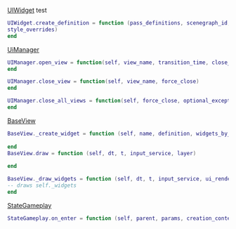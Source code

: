 [UIWidget](https://github.com/Aussiemon/Darktide-Source-Code/blob/72cde1c088677d22b3830d9681d015167782b10a/scripts/managers/ui/ui_widget.lua#L4)
test
```lua
UIWidget.create_definition = function (pass_definitions, scenegraph_id, content_overrides, optional_size,
style_overrides)
end
```

[UiManager](https://github.com/Aussiemon/Darktide-Source-Code/blob/72cde1c088677d22b3830d9681d015167782b10a/scripts/managers/ui/ui_manager.lua)

````lua
UIManager.open_view = function(self, view_name, transition_time, close_previous, close_all, close_transition_time, context, settings_override)
end

UIManager.close_view = function(self, view_name, force_close)
end

UIManager.close_all_views = function(self, force_close, optional_excepted_views)
end
````

[BaseView](https://github.com/Aussiemon/Darktide-Source-Code/blob/72cde1c088677d22b3830d9681d015167782b10a/scripts/ui/views/base_view.lua)
```lua
BaseView._create_widget = function (self, name, definition, widgets_by_name)
    
end
BaseView.draw = function (self, dt, t, input_service, layer)
    
end

BaseView._draw_widgets = function (self, dt, t, input_service, ui_renderer, render_settings)
-- draws self._widgets
end 
```

[StateGameplay](https://github.com/Aussiemon/Darktide-Source-Code/blob/72cde1c088677d22b3830d9681d015167782b10a/scripts/game_states/game/state_gameplay.lua#L79)
````lua
StateGameplay.on_enter = function (self, parent, params, creation_context)
````